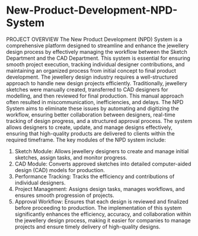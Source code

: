 # New-Product-Development-NPD-System

PROJECT OVERVIEW 
The New Product Development (NPD) System is a comprehensive platform 
designed to streamline and enhance the jewellery design process by effectively 
managing the workflow between the Sketch Department and the CAD 
Department. This system is essential for ensuring smooth project execution, 
tracking individual designer contributions, and maintaining an organized 
process from initial concept to final product development. 
The jewellery design industry requires a well-structured approach to handle new 
design projects efficiently. Traditionally, jewellery sketches were manually 
created, transferred to CAD designers for modelling, and then reviewed for final 
production. This manual approach often resulted in miscommunication, 
inefficiencies, and delays. 
The NPD System aims to eliminate these issues by automating and digitizing 
the workflow, ensuring better collaboration between designers, real-time 
tracking of design progress, and a structured approval process. The system 
allows designers to create, update, and manage designs effectively, ensuring that 
high-quality products are delivered to clients within the required timeframe. 
The key modules of the NPD system include: 
  1. Sketch Module: Allows jewellery designers to create and manage initial 
sketches, assign tasks, and monitor progress. 
  2. CAD Module: Converts approved sketches into detailed computer-aided design 
(CAD) models for production. 
  3. Performance Tracking: Tracks the efficiency and contributions of individual 
designers.
  4. Project Management: Assigns design tasks, manages workflows, and ensures 
smooth progression of projects. 
  5. Approval Workflow: Ensures that each design is reviewed and finalized before 
proceeding to production. 
The implementation of this system significantly enhances the efficiency, accuracy, 
and collaboration within the jewellery design process, making it easier for 
companies to manage projects and ensure timely delivery of high-quality designs.
